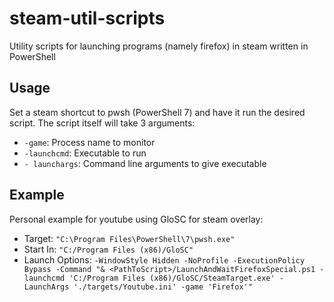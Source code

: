 # steam-util-scripts
Utility scripts for launching programs (namely firefox) in steam written in PowerShell

## Usage
Set a steam shortcut to pwsh (PowerShell 7) and have it run the desired script. The script itself will take 3 arguments:

- `-game`: Process name to monitor
- `-launchcmd`: Executable to run
- `- launchargs`: Command line arguments to give executable

## Example
Personal example for youtube using GloSC for steam overlay:

- Target: `"C:\Program Files\PowerShell\7\pwsh.exe"`
- Start In: `"C:/Program Files (x86)/GloSC"`
- Launch Options: `-WindowStyle Hidden -NoProfile -ExecutionPolicy Bypass -Command "& <PathToScript>/LaunchAndWaitFirefoxSpecial.ps1 -launchcmd 'C:/Program Files (x86)/GloSC/SteamTarget.exe' -LaunchArgs './targets/Youtube.ini' -game 'Firefox'"`